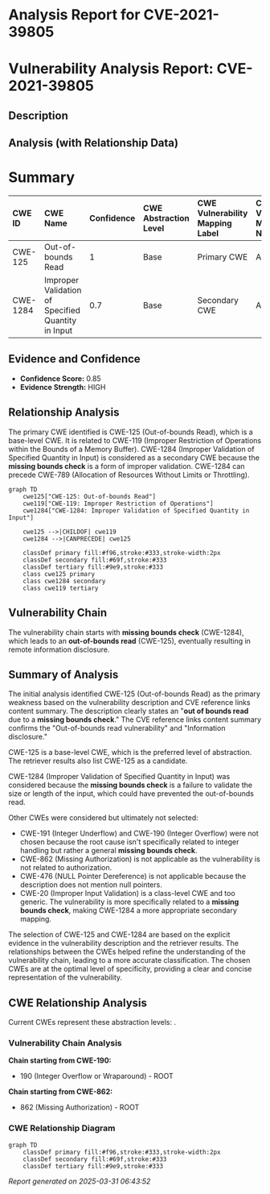# Analysis Report for CVE-2021-39805

# Vulnerability Analysis Report: CVE-2021-39805

## Description



## Analysis (with Relationship Data)

# Summary
| CWE ID  | CWE Name                                                                                                   | Confidence | CWE Abstraction Level | CWE Vulnerability Mapping Label | CWE-Vulnerability Mapping Notes |
| :-------- | :--------------------------------------------------------------------------------------------------------- | :---------- | :---------------------- | :------------------------------ | :------------------------------ |
| CWE-125   | Out-of-bounds Read                                                                                           | 1          | Base                    | Primary CWE                     | Allowed                        |
| CWE-1284  | Improper Validation of Specified Quantity in Input                                                         | 0.7         | Base                    | Secondary CWE                   | Allowed                        |

## Evidence and Confidence

*   **Confidence Score:** 0.85
*   **Evidence Strength:** HIGH

## Relationship Analysis
The primary CWE identified is CWE-125 (Out-of-bounds Read), which is a base-level CWE. It is related to CWE-119 (Improper Restriction of Operations within the Bounds of a Memory Buffer). CWE-1284 (Improper Validation of Specified Quantity in Input) is considered as a secondary CWE because the **missing bounds check** is a form of improper validation. CWE-1284 can precede CWE-789 (Allocation of Resources Without Limits or Throttling).

```mermaid
graph TD
    cwe125["CWE-125: Out-of-bounds Read"]
    cwe119["CWE-119: Improper Restriction of Operations"]
    cwe1284["CWE-1284: Improper Validation of Specified Quantity in Input"]
    
    cwe125 -->|CHILDOF| cwe119
    cwe1284 -->|CANPRECEDE| cwe125

    classDef primary fill:#f96,stroke:#333,stroke-width:2px
    classDef secondary fill:#69f,stroke:#333
    classDef tertiary fill:#9e9,stroke:#333
    class cwe125 primary
    class cwe1284 secondary
    class cwe119 tertiary
```

## Vulnerability Chain
The vulnerability chain starts with **missing bounds check** (CWE-1284), which leads to an **out-of-bounds read** (CWE-125), eventually resulting in remote information disclosure.

## Summary of Analysis
The initial analysis identified CWE-125 (Out-of-bounds Read) as the primary weakness based on the vulnerability description and CVE reference links content summary. The description clearly states an "**out of bounds read** due to a **missing bounds check**." The CVE reference links content summary confirms the "Out-of-bounds read vulnerability" and "Information disclosure."

CWE-125 is a base-level CWE, which is the preferred level of abstraction. The retriever results also list CWE-125 as a candidate.

CWE-1284 (Improper Validation of Specified Quantity in Input) was considered because the **missing bounds check** is a failure to validate the size or length of the input, which could have prevented the out-of-bounds read.

Other CWEs were considered but ultimately not selected:

*   CWE-191 (Integer Underflow) and CWE-190 (Integer Overflow) were not chosen because the root cause isn't specifically related to integer handling but rather a general **missing bounds check**.
*   CWE-862 (Missing Authorization) is not applicable as the vulnerability is not related to authorization.
*   CWE-476 (NULL Pointer Dereference) is not applicable because the description does not mention null pointers.
*   CWE-20 (Improper Input Validation) is a class-level CWE and too generic. The vulnerability is more specifically related to a **missing bounds check**, making CWE-1284 a more appropriate secondary mapping.

The selection of CWE-125 and CWE-1284 are based on the explicit evidence in the vulnerability description and the retriever results. The relationships between the CWEs helped refine the understanding of the vulnerability chain, leading to a more accurate classification. The chosen CWEs are at the optimal level of specificity, providing a clear and concise representation of the vulnerability.


## CWE Relationship Analysis

Current CWEs represent these abstraction levels: .


### Vulnerability Chain Analysis

**Chain starting from CWE-190:**
- 190 (Integer Overflow or Wraparound) - ROOT


**Chain starting from CWE-862:**
- 862 (Missing Authorization) - ROOT



### CWE Relationship Diagram

```mermaid
graph TD
    classDef primary fill:#f96,stroke:#333,stroke-width:2px
    classDef secondary fill:#69f,stroke:#333
    classDef tertiary fill:#9e9,stroke:#333
```



*Report generated on 2025-03-31 06:43:52*
